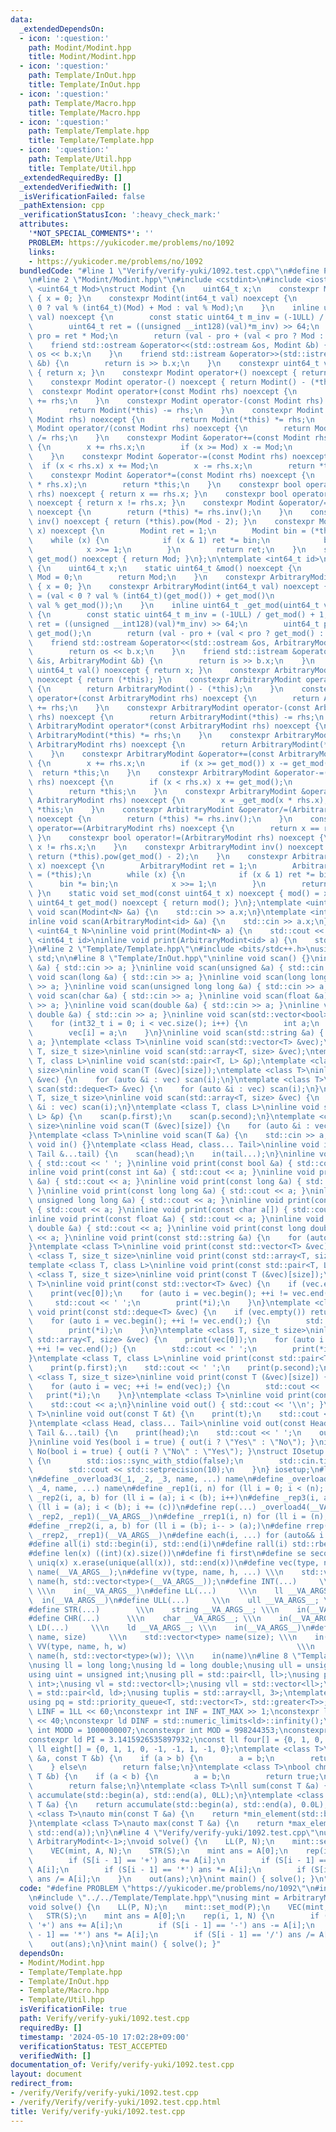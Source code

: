 ```yaml
---
data:
  _extendedDependsOn:
  - icon: ':question:'
    path: Modint/Modint.hpp
    title: Modint/Modint.hpp
  - icon: ':question:'
    path: Template/InOut.hpp
    title: Template/InOut.hpp
  - icon: ':question:'
    path: Template/Macro.hpp
    title: Template/Macro.hpp
  - icon: ':question:'
    path: Template/Template.hpp
    title: Template/Template.hpp
  - icon: ':question:'
    path: Template/Util.hpp
    title: Template/Util.hpp
  _extendedRequiredBy: []
  _extendedVerifiedWith: []
  _isVerificationFailed: false
  _pathExtension: cpp
  _verificationStatusIcon: ':heavy_check_mark:'
  attributes:
    '*NOT_SPECIAL_COMMENTS*': ''
    PROBLEM: https://yukicoder.me/problems/no/1092
    links:
    - https://yukicoder.me/problems/no/1092
  bundledCode: "#line 1 \"Verify/verify-yuki/1092.test.cpp\"\n#define PROBLEM \"https://yukicoder.me/problems/no/1092\"\
    \n#line 2 \"Modint/Modint.hpp\"\n#include <cstdint>\n#include <iostream>\ntemplate\
    \ <uint64_t Mod>\nstruct Modint {\n    uint64_t x;\n    constexpr Modint() noexcept\
    \ { x = 0; }\n    constexpr Modint(int64_t val) noexcept {\n        x = (val <\
    \ 0 ? val % (int64_t)(Mod) + Mod : val % Mod);\n    }\n    inline uint64_t _get_mod(uint64_t\
    \ val) noexcept {\n        const static uint64_t m_inv = (-1ULL) / Mod + 1;\n\
    \        uint64_t ret = ((unsigned __int128)(val)*m_inv) >> 64;\n        uint64_t\
    \ pro = ret * Mod;\n        return (val - pro + (val < pro ? Mod : 0));\n    }\n\
    \    friend std::ostream &operator<<(std::ostream &os, Modint &b) {\n        return\
    \ os << b.x;\n    }\n    friend std::istream &operator>>(std::istream &is, Modint\
    \ &b) {\n        return is >> b.x;\n    }\n    constexpr uint64_t val() noexcept\
    \ { return x; }\n    constexpr Modint operator+() noexcept { return (*this); }\n\
    \    constexpr Modint operator-() noexcept { return Modint() - (*this); }\n  \
    \  constexpr Modint operator+(const Modint rhs) noexcept {\n        return Modint(*this)\
    \ += rhs;\n    }\n    constexpr Modint operator-(const Modint rhs) noexcept {\n\
    \        return Modint(*this) -= rhs;\n    }\n    constexpr Modint operator*(const\
    \ Modint rhs) noexcept {\n        return Modint(*this) *= rhs;\n    }\n    constexpr\
    \ Modint operator/(const Modint rhs) noexcept {\n        return Modint(*this)\
    \ /= rhs;\n    }\n    constexpr Modint &operator+=(const Modint rhs) noexcept\
    \ {\n        x += rhs.x;\n        if (x >= Mod) x -= Mod;\n        return *this;\n\
    \    }\n    constexpr Modint &operator-=(const Modint rhs) noexcept {\n      \
    \  if (x < rhs.x) x += Mod;\n        x -= rhs.x;\n        return *this;\n    }\n\
    \    constexpr Modint &operator*=(const Modint rhs) noexcept {\n        x = _get_mod(x\
    \ * rhs.x);\n        return *this;\n    }\n    constexpr bool operator==(Modint\
    \ rhs) noexcept { return x == rhs.x; }\n    constexpr bool operator!=(Modint rhs)\
    \ noexcept { return x != rhs.x; }\n    constexpr Modint &operator/=(Modint rhs)\
    \ noexcept {\n        return (*this) *= rhs.inv();\n    }\n    constexpr Modint\
    \ inv() noexcept { return (*this).pow(Mod - 2); }\n    constexpr Modint pow(uint64_t\
    \ x) noexcept {\n        Modint ret = 1;\n        Modint bin = (*this);\n    \
    \    while (x) {\n            if (x & 1) ret *= bin;\n            bin *= bin;\n\
    \            x >>= 1;\n        }\n        return ret;\n    }\n    static uint64_t\
    \ get_mod() noexcept { return Mod; }\n};\n\ntemplate <int64_t id>\nstruct ArbitraryModint\
    \ {\n    uint64_t x;\n    static uint64_t &mod() noexcept {\n        static uint64_t\
    \ Mod = 0;\n        return Mod;\n    }\n    constexpr ArbitraryModint() noexcept\
    \ { x = 0; }\n    constexpr ArbitraryModint(int64_t val) noexcept {\n        x\
    \ = (val < 0 ? val % (int64_t)(get_mod()) + get_mod()\n                     :\
    \ val % get_mod());\n    }\n    inline uint64_t _get_mod(uint64_t val) noexcept\
    \ {\n        const static uint64_t m_inv = (-1ULL) / get_mod() + 1;\n        uint64_t\
    \ ret = ((unsigned __int128)(val)*m_inv) >> 64;\n        uint64_t pro = ret *\
    \ get_mod();\n        return (val - pro + (val < pro ? get_mod() : 0));\n    }\n\
    \    friend std::ostream &operator<<(std::ostream &os, ArbitraryModint &b) {\n\
    \        return os << b.x;\n    }\n    friend std::istream &operator>>(std::istream\
    \ &is, ArbitraryModint &b) {\n        return is >> b.x;\n    }\n    constexpr\
    \ uint64_t val() noexcept { return x; }\n    constexpr ArbitraryModint operator+()\
    \ noexcept { return (*this); }\n    constexpr ArbitraryModint operator-() noexcept\
    \ {\n        return ArbitraryModint() - (*this);\n    }\n    constexpr ArbitraryModint\
    \ operator+(const ArbitraryModint rhs) noexcept {\n        return ArbitraryModint(*this)\
    \ += rhs;\n    }\n    constexpr ArbitraryModint operator-(const ArbitraryModint\
    \ rhs) noexcept {\n        return ArbitraryModint(*this) -= rhs;\n    }\n    constexpr\
    \ ArbitraryModint operator*(const ArbitraryModint rhs) noexcept {\n        return\
    \ ArbitraryModint(*this) *= rhs;\n    }\n    constexpr ArbitraryModint operator/(const\
    \ ArbitraryModint rhs) noexcept {\n        return ArbitraryModint(*this) /= rhs;\n\
    \    }\n    constexpr ArbitraryModint &operator+=(const ArbitraryModint rhs) noexcept\
    \ {\n        x += rhs.x;\n        if (x >= get_mod()) x -= get_mod();\n      \
    \  return *this;\n    }\n    constexpr ArbitraryModint &operator-=(const ArbitraryModint\
    \ rhs) noexcept {\n        if (x < rhs.x) x += get_mod();\n        x -= rhs.x;\n\
    \        return *this;\n    }\n    constexpr ArbitraryModint &operator*=(const\
    \ ArbitraryModint rhs) noexcept {\n        x = _get_mod(x * rhs.x);\n        return\
    \ *this;\n    }\n    constexpr ArbitraryModint &operator/=(ArbitraryModint rhs)\
    \ noexcept {\n        return (*this) *= rhs.inv();\n    }\n    constexpr bool\
    \ operator==(ArbitraryModint rhs) noexcept {\n        return x == rhs.x;\n   \
    \ }\n    constexpr bool operator!=(ArbitraryModint rhs) noexcept {\n        return\
    \ x != rhs.x;\n    }\n    constexpr ArbitraryModint inv() noexcept {\n       \
    \ return (*this).pow(get_mod() - 2);\n    }\n    constexpr ArbitraryModint pow(uint64_t\
    \ x) noexcept {\n        ArbitraryModint ret = 1;\n        ArbitraryModint bin\
    \ = (*this);\n        while (x) {\n            if (x & 1) ret *= bin;\n      \
    \      bin *= bin;\n            x >>= 1;\n        }\n        return ret;\n   \
    \ }\n    static void set_mod(const uint64_t x) noexcept { mod() = x; }\n    static\
    \ uint64_t get_mod() noexcept { return mod(); }\n};\ntemplate <uint64_t N>\ninline\
    \ void scan(Modint<N> &a) {\n    std::cin >> a.x;\n}\ntemplate <int64_t id>\n\
    inline void scan(ArbitraryModint<id> &a) {\n    std::cin >> a.x;\n}\ntemplate\
    \ <uint64_t N>\ninline void print(Modint<N> a) {\n    std::cout << a.x;\n}\ntemplate\
    \ <int64_t id>\ninline void print(ArbitraryModint<id> a) {\n    std::cout << a.x;\n\
    }\n#line 2 \"Template/Template.hpp\"\n#include <bits/stdc++.h>\nusing namespace\
    \ std;\n\n#line 8 \"Template/InOut.hpp\"\ninline void scan() {}\ninline void scan(int\
    \ &a) { std::cin >> a; }\ninline void scan(unsigned &a) { std::cin >> a; }\ninline\
    \ void scan(long &a) { std::cin >> a; }\ninline void scan(long long &a) { std::cin\
    \ >> a; }\ninline void scan(unsigned long long &a) { std::cin >> a; }\ninline\
    \ void scan(char &a) { std::cin >> a; }\ninline void scan(float &a) { std::cin\
    \ >> a; }\ninline void scan(double &a) { std::cin >> a; }\ninline void scan(long\
    \ double &a) { std::cin >> a; }\ninline void scan(std::vector<bool> &vec) {\n\
    \    for (int32_t i = 0; i < vec.size(); i++) {\n        int a;\n        scan(a);\n\
    \        vec[i] = a;\n    }\n}\ninline void scan(std::string &a) { std::cin >>\
    \ a; }\ntemplate <class T>\ninline void scan(std::vector<T> &vec);\ntemplate <class\
    \ T, size_t size>\ninline void scan(std::array<T, size> &vec);\ntemplate <class\
    \ T, class L>\ninline void scan(std::pair<T, L> &p);\ntemplate <class T, size_t\
    \ size>\ninline void scan(T (&vec)[size]);\ntemplate <class T>\ninline void scan(std::vector<T>\
    \ &vec) {\n    for (auto &i : vec) scan(i);\n}\ntemplate <class T>\ninline void\
    \ scan(std::deque<T> &vec) {\n    for (auto &i : vec) scan(i);\n}\ntemplate <class\
    \ T, size_t size>\ninline void scan(std::array<T, size> &vec) {\n    for (auto\
    \ &i : vec) scan(i);\n}\ntemplate <class T, class L>\ninline void scan(std::pair<T,\
    \ L> &p) {\n    scan(p.first);\n    scan(p.second);\n}\ntemplate <class T, size_t\
    \ size>\ninline void scan(T (&vec)[size]) {\n    for (auto &i : vec) scan(i);\n\
    }\ntemplate <class T>\ninline void scan(T &a) {\n    std::cin >> a;\n}\ninline\
    \ void in() {}\ntemplate <class Head, class... Tail>\ninline void in(Head &head,\
    \ Tail &...tail) {\n    scan(head);\n    in(tail...);\n}\ninline void print()\
    \ { std::cout << ' '; }\ninline void print(const bool &a) { std::cout << a; }\n\
    inline void print(const int &a) { std::cout << a; }\ninline void print(const unsigned\
    \ &a) { std::cout << a; }\ninline void print(const long &a) { std::cout << a;\
    \ }\ninline void print(const long long &a) { std::cout << a; }\ninline void print(const\
    \ unsigned long long &a) { std::cout << a; }\ninline void print(const char &a)\
    \ { std::cout << a; }\ninline void print(const char a[]) { std::cout << a; }\n\
    inline void print(const float &a) { std::cout << a; }\ninline void print(const\
    \ double &a) { std::cout << a; }\ninline void print(const long double &a) { std::cout\
    \ << a; }\ninline void print(const std::string &a) {\n    for (auto &&i : a) print(i);\n\
    }\ntemplate <class T>\ninline void print(const std::vector<T> &vec);\ntemplate\
    \ <class T, size_t size>\ninline void print(const std::array<T, size> &vec);\n\
    template <class T, class L>\ninline void print(const std::pair<T, L> &p);\ntemplate\
    \ <class T, size_t size>\ninline void print(const T (&vec)[size]);\ntemplate <class\
    \ T>\ninline void print(const std::vector<T> &vec) {\n    if (vec.empty()) return;\n\
    \    print(vec[0]);\n    for (auto i = vec.begin(); ++i != vec.end();) {\n   \
    \     std::cout << ' ';\n        print(*i);\n    }\n}\ntemplate <class T>\ninline\
    \ void print(const std::deque<T> &vec) {\n    if (vec.empty()) return;\n    print(vec[0]);\n\
    \    for (auto i = vec.begin(); ++i != vec.end();) {\n        std::cout << ' ';\n\
    \        print(*i);\n    }\n}\ntemplate <class T, size_t size>\ninline void print(const\
    \ std::array<T, size> &vec) {\n    print(vec[0]);\n    for (auto i = vec.begin();\
    \ ++i != vec.end();) {\n        std::cout << ' ';\n        print(*i);\n    }\n\
    }\ntemplate <class T, class L>\ninline void print(const std::pair<T, L> &p) {\n\
    \    print(p.first);\n    std::cout << ' ';\n    print(p.second);\n}\ntemplate\
    \ <class T, size_t size>\ninline void print(const T (&vec)[size]) {\n    print(vec[0]);\n\
    \    for (auto i = vec; ++i != end(vec);) {\n        std::cout << ' ';\n     \
    \   print(*i);\n    }\n}\ntemplate <class T>\ninline void print(const T &a) {\n\
    \    std::cout << a;\n}\ninline void out() { std::cout << '\\n'; }\ntemplate <class\
    \ T>\ninline void out(const T &t) {\n    print(t);\n    std::cout << '\\n';\n\
    }\ntemplate <class Head, class... Tail>\ninline void out(const Head &head, const\
    \ Tail &...tail) {\n    print(head);\n    std::cout << ' ';\n    out(tail...);\n\
    }\ninline void Yes(bool i = true) { out(i ? \"Yes\" : \"No\"); }\ninline void\
    \ No(bool i = true) { out(i ? \"No\" : \"Yes\"); }\nstruct IOsetup {\n    IOsetup()\
    \ {\n        std::ios::sync_with_stdio(false);\n        std::cin.tie(nullptr);\n\
    \        std::cout << std::setprecision(10);\n    }\n} iosetup;\n#line 1 \"Template/Macro.hpp\"\
    \n#define _overload3(_1, _2, _3, name, ...) name\n#define _overload4(_1, _2, _3,\
    \ _4, name, ...) name\n#define _rep1(i, n) for (ll i = 0; i < (n); i++)\n#define\
    \ _rep2(i, a, b) for (ll i = (a); i < (b); i++)\n#define _rep3(i, a, b, c) for\
    \ (ll i = (a); i < (b); i += (c))\n#define rep(...) _overload4(__VA_ARGS__, _rep3,\
    \ _rep2, _rep1)(__VA_ARGS__)\n#define _rrep1(i, n) for (ll i = (n); i-- > 0;)\n\
    #define _rrep2(i, a, b) for (ll i = (b); i-- > (a);)\n#define rrep(...) _overload3(__VA_ARGS__,\
    \ _rrep2, _rrep1)(__VA_ARGS__)\n#define each(i, ...) for (auto&& i : __VA_ARGS__)\n\
    #define all(i) std::begin(i), std::end(i)\n#define rall(i) std::rbegin(i), std::rend(i)\n\
    #define len(x) ((int)(x).size())\n#define fi first\n#define se second\n#define\
    \ uniq(x) x.erase(unique(all(x)), std::end(x))\n#define vec(type, name, ...) vector<type>\
    \ name(__VA_ARGS__);\n#define vv(type, name, h, ...) \\\n    std::vector<std::vector<type>>\
    \ name(h, std::vector<type>(__VA_ARGS__));\n#define INT(...)     \\\n    int __VA_ARGS__;\
    \ \\\n    in(__VA_ARGS__)\n#define LL(...)     \\\n    ll __VA_ARGS__; \\\n  \
    \  in(__VA_ARGS__)\n#define ULL(...)     \\\n    ull __VA_ARGS__; \\\n    in(__VA_ARGS__)\n\
    #define STR(...)        \\\n    string __VA_ARGS__; \\\n    in(__VA_ARGS__)\n\
    #define CHR(...)      \\\n    char __VA_ARGS__; \\\n    in(__VA_ARGS__)\n#define\
    \ LD(...)     \\\n    ld __VA_ARGS__; \\\n    in(__VA_ARGS__)\n#define VEC(type,\
    \ name, size)     \\\n    std::vector<type> name(size); \\\n    in(name)\n#define\
    \ VV(type, name, h, w)                                      \\\n    std::vector<std::vector<type>>\
    \ name(h, std::vector<type>(w)); \\\n    in(name)\n#line 8 \"Template/Util.hpp\"\
    \nusing ll = long long;\nusing ld = long double;\nusing ull = unsigned long long;\n\
    using uint = unsigned int;\nusing pll = std::pair<ll, ll>;\nusing pii = std::pair<int,\
    \ int>;\nusing vl = std::vector<ll>;\nusing vll = std::vector<ll>;\nusing pdd\
    \ = std::pair<ld, ld>;\nusing tuplis = std::array<ll, 3>;\ntemplate <class T>\n\
    using pq = std::priority_queue<T, std::vector<T>, std::greater<T>>;\nconst ll\
    \ LINF = 1LL << 60;\nconstexpr int INF = INT_MAX >> 1;\nconstexpr ll MINF = 1LL\
    \ << 40;\nconstexpr ld DINF = std::numeric_limits<ld>::infinity();\nconstexpr\
    \ int MODD = 1000000007;\nconstexpr int MOD = 998244353;\nconstexpr ld EPS = 1e-9;\n\
    constexpr ld PI = 3.1415926535897932;\nconst ll four[] = {0, 1, 0, -1, 0};\nconst\
    \ ll eight[] = {0, 1, 1, 0, -1, -1, 1, -1, 0};\ntemplate <class T>\nbool chmin(T\
    \ &a, const T &b) {\n    if (a > b) {\n        a = b;\n        return true;\n\
    \    } else\n        return false;\n}\ntemplate <class T>\nbool chmax(T &a, const\
    \ T &b) {\n    if (a < b) {\n        a = b;\n        return true;\n    } else\n\
    \        return false;\n}\ntemplate <class T>\nll sum(const T &a) {\n    return\
    \ accumulate(std::begin(a), std::end(a), 0LL);\n}\ntemplate <class T>\nld dsum(const\
    \ T &a) {\n    return accumulate(std::begin(a), std::end(a), 0.0L);\n}\ntemplate\
    \ <class T>\nauto min(const T &a) {\n    return *min_element(std::begin(a), std::end(a));\n\
    }\ntemplate <class T>\nauto max(const T &a) {\n    return *max_element(std::begin(a),\
    \ std::end(a));\n}\n#line 4 \"Verify/verify-yuki/1092.test.cpp\"\nusing mint =\
    \ ArbitraryModint<-1>;\nvoid solve() {\n    LL(P, N);\n    mint::set_mod(P);\n\
    \    VEC(mint, A, N);\n    STR(S);\n    mint ans = A[0];\n    rep(i, 1, N) {\n\
    \        if (S[i - 1] == '+') ans += A[i];\n        if (S[i - 1] == '-') ans -=\
    \ A[i];\n        if (S[i - 1] == '*') ans *= A[i];\n        if (S[i - 1] == '/')\
    \ ans /= A[i];\n    }\n    out(ans);\n}\nint main() { solve(); }\n"
  code: "#define PROBLEM \"https://yukicoder.me/problems/no/1092\"\n#include \"../../Modint/Modint.hpp\"\
    \n#include \"../../Template/Template.hpp\"\nusing mint = ArbitraryModint<-1>;\n\
    void solve() {\n    LL(P, N);\n    mint::set_mod(P);\n    VEC(mint, A, N);\n \
    \   STR(S);\n    mint ans = A[0];\n    rep(i, 1, N) {\n        if (S[i - 1] ==\
    \ '+') ans += A[i];\n        if (S[i - 1] == '-') ans -= A[i];\n        if (S[i\
    \ - 1] == '*') ans *= A[i];\n        if (S[i - 1] == '/') ans /= A[i];\n    }\n\
    \    out(ans);\n}\nint main() { solve(); }"
  dependsOn:
  - Modint/Modint.hpp
  - Template/Template.hpp
  - Template/InOut.hpp
  - Template/Macro.hpp
  - Template/Util.hpp
  isVerificationFile: true
  path: Verify/verify-yuki/1092.test.cpp
  requiredBy: []
  timestamp: '2024-05-10 17:02:28+09:00'
  verificationStatus: TEST_ACCEPTED
  verifiedWith: []
documentation_of: Verify/verify-yuki/1092.test.cpp
layout: document
redirect_from:
- /verify/Verify/verify-yuki/1092.test.cpp
- /verify/Verify/verify-yuki/1092.test.cpp.html
title: Verify/verify-yuki/1092.test.cpp
---
```

